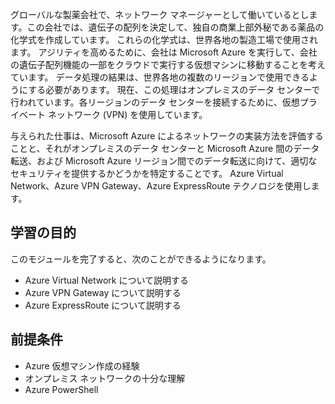 グローバルな製薬会社で、ネットワーク マネージャーとして働いているとします。この会社では、遺伝子の配列を決定して、独自の商業上部外秘である薬品の化学式を作成しています。 これらの化学式は、世界各地の製造工場で使用されます。 アジリティを高めるために、会社は Microsoft Azure を実行して、会社の遺伝子配列機能の一部をクラウドで実行する仮想マシンに移動することを考えています。 データ処理の結果は、世界各地の複数のリージョンで使用できるようにする必要があります。 現在、この処理はオンプレミスのデータ センターで行われています。各リージョンのデータ センターを接続するために、仮想プライベート ネットワーク (VPN) を使用しています。

与えられた仕事は、Microsoft Azure によるネットワークの実装方法を評価することと、それがオンプレミスのデータ センターと Microsoft Azure 間のデータ転送、および Microsoft Azure リージョン間でのデータ転送に向けて、適切なセキュリティを提供するかどうかを特定することです。 Azure Virtual Network、Azure VPN Gateway、Azure ExpressRoute テクノロジを使用します。

## <a name="learning-objectives"></a>学習の目的

このモジュールを完了すると、次のことができるようになります。

- Azure Virtual Network について説明する
- Azure VPN Gateway について説明する
- Azure ExpressRoute について説明する

## <a name="prerequisites"></a>前提条件

- Azure 仮想マシン作成の経験
- オンプレミス ネットワークの十分な理解
- Azure PowerShell
